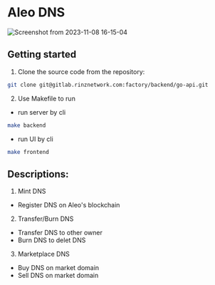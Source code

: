 # Aleo DNS
![Screenshot from 2023-11-08 16-15-04](https://github.com/devkupro/AleoDNS/assets/54788371/ae237b84-aeb9-44c8-8da2-a3b8683bcf6f)


## Getting started
1. Clone the source code from the repository:

```bash
git clone git@gitlab.rinznetwork.com:factory/backend/go-api.git
```
2. Use Makefile to run

- run server by cli
```bash
make backend
```

- run UI by cli
```bash
make frontend
```

## Descriptions:
1. Mint DNS
- Register DNS on Aleo's blockchain
            

2. Transfer/Burn DNS
- Transfer DNS to other owner
- Burn DNS to delet DNS

3. Marketplace DNS
- Buy DNS on market domain
- Sell DNS on market domain
